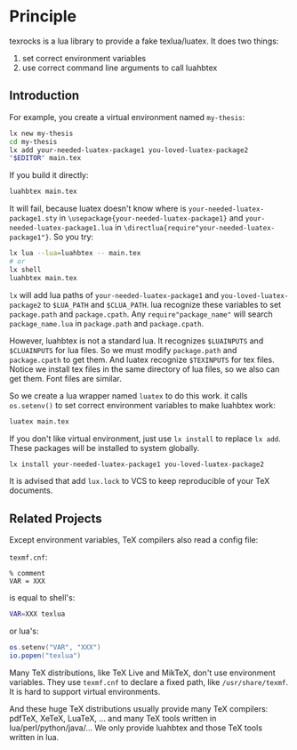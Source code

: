 # Principle

texrocks is a lua library to provide a fake texlua/luatex. It does two things:

1. set correct environment variables
2. use correct command line arguments to call luahbtex

## Introduction

For example, you create a virtual environment named `my-thesis`:

```sh
lx new my-thesis
cd my-thesis
lx add your-needed-luatex-package1 you-loved-luatex-package2
"$EDITOR" main.tex
```

If you build it directly:

```sh
luahbtex main.tex
```

It will fail, because luatex doesn't know where is
`your-needed-luatex-package1.sty` in `\usepackage{your-needed-luatex-package1}`
and `your-needed-luatex-package1.lua` in `\directlua{require"your-needed-luatex-package1"}`.
So you try:

```sh
lx lua --lua=luahbtex -- main.tex
# or
lx shell
luahbtex main.tex
```

`lx` will add lua paths of `your-needed-luatex-package1` and
`you-loved-luatex-package2` to `$LUA_PATH` and `$CLUA_PATH`.
lua recognize these variables to set `package.path` and `package.cpath`.
Any `require"package_name"` will search `package_name.lua` in `package.path` and
`package.cpath`.

However, luahbtex is not a standard lua. It recognizes `$LUAINPUTS` and
`$CLUAINPUTS` for lua files. So we must modify `package.path` and
`package.cpath` to get them. And luatex recognize `$TEXINPUTS` for tex files.
Notice we install tex files in the same directory of lua files, so we also can
get them. Font files are similar.

So we create a lua wrapper named `luatex` to do this work. it calls
`os.setenv()` to set correct environment variables to make luahbtex work:

```sh
luatex main.tex
```

If you don't like virtual environment, just use `lx install` to replace `lx add`.
These packages will be installed to system globally.

```sh
lx install your-needed-luatex-package1 you-loved-luatex-package2
```

It is advised that add `lux.lock` to VCS to keep reproducible of your TeX
documents.

## Related Projects

Except environment variables, TeX compilers also read a config file:

`texmf.cnf`:

```texmf
% comment
VAR = XXX
```

is equal to shell's:

```sh
VAR=XXX texlua
```

or lua's:

```lua
os.setenv("VAR", "XXX")
io.popen("texlua")
```

Many TeX distributions, like TeX Live and MikTeX, don't use environment
variables. They use `texmf.cnf` to declare a fixed path, like
`/usr/share/texmf`. It is hard to support virtual environments.

And these huge TeX distributions usually provide many TeX compilers: pdfTeX,
XeTeX, LuaTeX, ... and many TeX tools written in lua/perl/python/java/...
We only provide luahbtex and those TeX tools written in lua.
